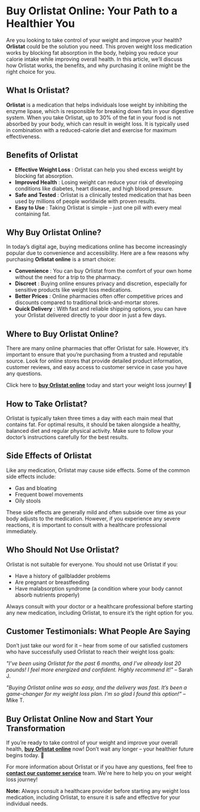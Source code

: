 # Buy Orlistat Online: Your Path to a Healthier You

Are you looking to take control of your weight and improve your health? **Orlistat** could be the solution you need. This proven weight loss medication works by blocking fat absorption in the body, helping you reduce your calorie intake while improving overall health. In this article, we’ll discuss how Orlistat works, the benefits, and why purchasing it online might be the right choice for you.

## What Is Orlistat?

**Orlistat** is a medication that helps individuals lose weight by inhibiting the enzyme lipase, which is responsible for breaking down fats in your digestive system. When you take Orlistat, up to 30% of the fat in your food is not absorbed by your body, which can result in weight loss. It is typically used in combination with a reduced-calorie diet and exercise for maximum effectiveness.

## Benefits of Orlistat

- **Effective Weight Loss** : Orlistat can help you shed excess weight by blocking fat absorption.
- **Improved Health** : Losing weight can reduce your risk of developing conditions like diabetes, heart disease, and high blood pressure.
- **Safe and Tested** : Orlistat is a clinically tested medication that has been used by millions of people worldwide with proven results.
- **Easy to Use** : Taking Orlistat is simple – just one pill with every meal containing fat.

## Why Buy Orlistat Online?

In today’s digital age, buying medications online has become increasingly popular due to convenience and accessibility. Here are a few reasons why purchasing **Orlistat online** is a smart choice:

- **Convenience** : You can buy Orlistat from the comfort of your own home without the need for a trip to the pharmacy.
- **Discreet** : Buying online ensures privacy and discretion, especially for sensitive products like weight loss medications.
- **Better Prices** : Online pharmacies often offer competitive prices and discounts compared to traditional brick-and-mortar stores.
- **Quick Delivery** : With fast and reliable shipping options, you can have your Orlistat delivered directly to your door in just a few days.

## Where to Buy Orlistat Online?

There are many online pharmacies that offer Orlistat for sale. However, it’s important to ensure that you’re purchasing from a trusted and reputable source. Look for online stores that provide detailed product information, customer reviews, and easy access to customer service in case you have any questions.

Click here to [**buy Orlistat online**](https://tinyurl.com/buyorlistatbestprice) today and start your weight loss journey! 🚀

## How to Take Orlistat?

Orlistat is typically taken three times a day with each main meal that contains fat. For optimal results, it should be taken alongside a healthy, balanced diet and regular physical activity. Make sure to follow your doctor’s instructions carefully for the best results.

## Side Effects of Orlistat

Like any medication, Orlistat may cause side effects. Some of the common side effects include:

- Gas and bloating
- Frequent bowel movements
- Oily stools

These side effects are generally mild and often subside over time as your body adjusts to the medication. However, if you experience any severe reactions, it is important to consult with a healthcare professional immediately.

## Who Should Not Use Orlistat?

Orlistat is not suitable for everyone. You should not use Orlistat if you:

- Have a history of gallbladder problems
- Are pregnant or breastfeeding
- Have malabsorption syndrome (a condition where your body cannot absorb nutrients properly)

Always consult with your doctor or a healthcare professional before starting any new medication, including Orlistat, to ensure it’s the right option for you.

## Customer Testimonials: What People Are Saying

Don’t just take our word for it – hear from some of our satisfied customers who have successfully used Orlistat to reach their weight loss goals:

_"I’ve been using Orlistat for the past 6 months, and I’ve already lost 20 pounds! I feel more energized and confident. Highly recommend it!"_ – Sarah J.

_"Buying Orlistat online was so easy, and the delivery was fast. It’s been a game-changer for my weight loss plan. I'm so glad I found this option!"_ – Mike T.

## Buy Orlistat Online Now and Start Your Transformation

If you’re ready to take control of your weight and improve your overall health, [**buy Orlistat online**](https://tinyurl.com/buyorlistatbestprice) now! Don’t wait any longer – your healthier future begins today. 💪

For more information about Orlistat or if you have any questions, feel free to [**contact our customer service**](https://tinyurl.com/buyorlistatbestprice) team. We're here to help you on your weight loss journey!

**Note:** Always consult a healthcare provider before starting any weight loss medication, including Orlistat, to ensure it is safe and effective for your individual needs.
